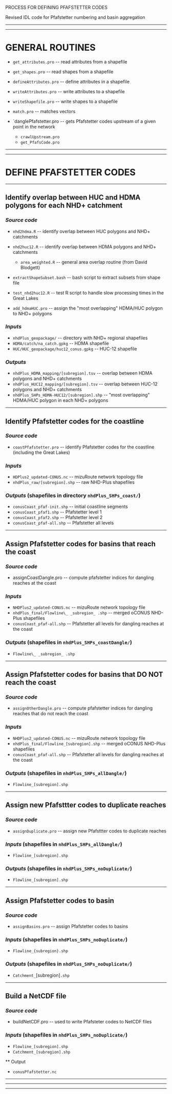 
PROCESS FOR DEFINING PFAFSTETTER CODES

Revised IDL code for Pfafstetter numbering and basin aggregation

--------------------------------------------------------------------------------------------------------
--------------------------------------------------------------------------------------------------------
# GENERAL ROUTINES

- `get_attributes.pro`                       -- read attributes from a shapefile
- `get_shapes.pro`                           -- read shapes from a shapefile

- `defineAttributes.pro`                     -- define attributes in a shapefile
- `writeAttributes.pro`                      -- write attributes to a shapefile
- `writeShapefile.pro`                       -- write shapes to a shapefile

- `match.pro`                                -- matches vectors

- `danglePfafstetter.pro                    -- gets Pfafstetter codes upstream of a given point in the network
   - `crawlUpstream.pro`
   - `get_PfafsCode.pro`

--------------------------------------------------------------------------------------------------------
--------------------------------------------------------------------------------------------------------

# DEFINE PFAFSTETTER CODES

--------------------------------------------------------------------------------------------------------
## Identify overlap between HUC and HDMA polygons for each NHD+ catchment

### *Source code*
- `nhd2hdma.R`                                -- identify overlap between HUC polygons and NHD+ catchments
- `nhd2huc12.R`                               -- identify overlap between HDMA polygons and NHD+ catchments
   - `area_weighted.R`                       -- general area overlap routine (from David Blodgett)

- `extractShapeSubset.bash`                   -- bash script to extract subsets from shape file
- `test_nhd2huc12.R`                         -- test R script to handle slow processing times in the Great Lakes

- `add_hdmaHUC.pro`                          -- assign the "most overlapping" HDMA/HUC polygon to NHD+ polygons

### *Inputs*
- `nhdPlus_geopackage/`                      -- directory with NHD+ regional shapefiles
- `HDMA/catch/na_catch.gpkg`                 -- HDMA shapefile
- `HUC/HUC_geopackage/huc12_conus.gpkg`     -- HUC-12 shapefile

### *Outputs*
- `nhdPlus_HDMA_mapping/[subregion].tsv`     -- overlap between HDMA polygons and NHD+ catchments
- `nhdPlus_HUC12_mapping/[subregion].tsv`    -- overlap between HUC-12 polygons and NHD+ catchments
- `nhdPlus_SHPs_HDMA-HUC12/[subregion].shp` -- "most overlapping" HDMA/HUC polygon in each NHD+ polygons

--------------------------------------------------------------------------------------------------------
## Identify Pfafstetter codes for the coastline

### *Source code*
- `coastPfafstetter.pro`                      -- identify Pfafstetter codes for the coastline (including the Great Lakes)

### *Inputs*
- `HDPlus2_updated-CONUS.nc`                 -- mizuRoute network topology file
- `nhdPlus_raw/[subregion].shp`              -- raw NHD-Plus shapefiles

### *Outputs* (shapefiles in directory `nhdPlus_SHPs_coast/`)
- `conusCoast_pfaf-init.shp`                 -- initial coastline segments
- `conusCoast_pfaf1.shp`                     -- Pfafstetter level 1
- `conusCoast_pfaf2.shp`                     -- Pfafstetter level 2
- `conusCoast_pfaf-all.shp`                  -- Pfafstetter all levels

--------------------------------------------------------------------------------------------------------
## Assign Pfafstetter codes for basins that reach the coast

### *Source code*
- assignCoastDangle.pro                    -- compute pfafstetter indices for dangling reaches at the coast 

### *Inputs*
- `NHDPlus2_updated-CONUS.nc`                 -- mizuRoute network topology file
- `nhdPlus_final/Flowline\_ _subregion_ .shp` -- merged oCONUS NHD-Plus shapefiles
- `conusCoast_pfaf-all.shp`                   -- Pfafstetter all levels for dangling reaches at the coast

### *Outputs* (shapefiles in `nhdPlus_SHPs_coastDangle/`)
- `Flowline\_ _subregion_ .shp`

--------------------------------------------------------------------------------------------------------
## Assign Pfafstetter codes for basins that DO NOT reach the coast

### *Source code*
- `assignOtherDangle.pro`                    -- compute pfafstetter indices for dangling reaches that do not reach the coast

### *Inputs*
- `NHDPlus2_updated-CONUS.nc`                -- mizuRoute network topology file
- `nhdPlus_final/Flowline_[subregion].shp`   -- merged oCONUS NHD-Plus shapefiles
- `conusCoast_pfaf-all.shp`                  -- Pfafstetter all levels for dangling reaches at the coast

### *Outputs* (shapefiles in `nhdPlus_SHPs_allDangle/`)
- `Flowline_[subregion].shp`

--------------------------------------------------------------------------------------------------------
## Assign new Pfafsttter codes to duplicate reaches

### *Source code*
- `assignDuplicate.pro`                      -- assign new Pfafsttter codes to duplicate reaches

### *Inputs* (shapefiles in `nhdPlus_SHPs_allDangle/`)
- `Flowline_[subregion].shp`

### *Outputs* (shapefiles in `nhdPlus_SHPs_noDuplicate/`)
- `Flowline_[subregion].shp`

--------------------------------------------------------------------------------------------------------
## Assign Pfafstetter codes to basin

### *Source code*
- `assignBasins.pro`                         -- assign Pfafstetter codes to basins 

### *Inputs* (shapefiles in `nhdPlus_SHPs_noDuplicate/`)
- `Flowline_{subregion}.shp`

### *Outputs* (shapefiles in `nhdPlus_SHPs_noDuplicate/`)
- `Catchment_`[subregion]`.shp`

--------------------------------------------------------------------------------------------------------
## Build a NetCDF file 

### *Source code*
- buildNetCDF.pro                            -- used to write Pfafsteter codes to NetCDF files

### *Inputs* (shapefiles in `nhdPlus_SHPs_noDuplicate/`)
- `Flowline_[subregion].shp`
- `Catchment_[subregion].shp`

** Output
- `conusPfafstetter.nc`

--------------------------------------------------------------------------------------------------------
--------------------------------------------------------------------------------------------------------
--------------------------------------------------------------------------------------------------------
